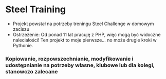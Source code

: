 # Steel Training
- Projekt powstał na potrzeby treningu Steel Challenge w domowym zaciszu
- Ostrzeżenie: Od ponad 11 lat pracuję z PHP, więc mogą być widoczne naleciałości! Ten projekt to moje pierwsze... no może drugie kroki w Pythonie.
### Kopiowanie, rozpowszechnianie, modyfikowanie i udostępnianie na potrzeby własne, klubowe lub dla kolegi, stanowczo zalecane
